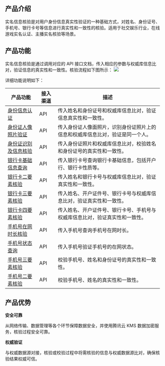 ## 产品介绍

实名信息核验是对用户身份信息真实性验证的一种基础方式，对姓名、身份证号、手机号、银行卡号等信息进行真实性和一致性的核验。适用于社交娱乐行业，在线游戏实名认证、主播实名核验等场景。

## 产品功能
实名信息核验是通过调用对应的 API 接口文档，传入相应的参数与权威库信息比对，验证信息的真实性和一致性。核验流程如下图所示：
![](https://main.qcloudimg.com/raw/81862215c01bf1715445175326ec63aa.png)

详细功能说明如下：

|产品功能|接入渠道|描述|
|--------|--------|------|
|  [身份信息认证](https://cloud.tencent.com/document/api/1007/33188) |    API     |  传入姓名和身份证号和权威库信息比对，验证信息真实性和一致性。    |
|  [身份证人像照片验证](https://cloud.tencent.com/document/product/1007/47276)  |      API     |    传入身份证人像面照片，识别身份证照片上的信息和权威库信息比对，验证是同一个人。  |
|   [身份证识别及信息核验](https://cloud.tencent.com/document/product/1007/37980)  |     API      |  传入身份证照片和权威库信息比对，校验姓名和身份证号的真实性和一致性。    |
|  [银行卡基础信息查询](https://cloud.tencent.com/document/product/1007/47837)   |   API    |  传入银行卡号查询银行卡基础信息，包括开户行、银行卡性质等。  |
|  [银行卡二要素核验](https://cloud.tencent.com/document/api/1007/35776)  |    API       |  传入姓名和银行卡号与权威库信息比对，验证真实性和一致性。    |
|  [银行卡三要素核验](https://cloud.tencent.com/document/api/1007/33848)   |     API      |   传入姓名、开户证件号、银行卡号与权威库信息比对，验证真实性和一致性。   |
|  [银行卡四要素核验](https://cloud.tencent.com/document/api/1007/35775)   |      API     |   传入姓名、开户证件号、银行卡号、手机号与权威库信息比对，验证真实性和一致性。   |
|  [手机号在网时长核验](https://cloud.tencent.com/document/product/1007/40546)   |    API       |  传入手机号查询手机号在网时长。    |
|   [ 手机号状态查询 ](https://cloud.tencent.com/document/product/1007/40545)  |     API     |   传入手机号验证手机号的在网状态。   |
|   [手机号三要素核验](https://cloud.tencent.com/document/product/1007/39765)  |     API      |    校验手机号、姓名和身份证号的真实性和一致性。  |
| [手机号二要素核验](https://cloud.tencent.com/document/product/1007/50364)  |      API     | 校验手机号、姓名的真实性和一致性。     |




## 产品优势

**安全可靠**

从网络传输、数据管理等各个环节保障数据安全，并使用腾讯云 KMS 数据加密服务，核验过程安全可靠。

**权威验证**

与权威数据源对接，核验或校验过程中将需核验的信息与权威数据源比对，确保核验结果权威可信。


